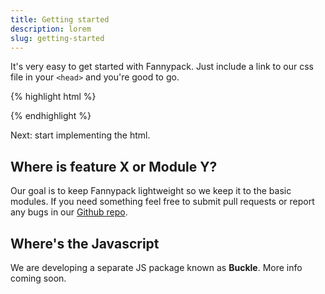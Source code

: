 ```yaml
---
title: Getting started
description: lorem
slug: getting-started
---
```


It's very easy to get started with Fannypack. Just include a link to our css file in your `<head>` and you're good to go.

{% highlight html %}
<link rel="stylesheet" href="https://fannypack.persgroep.net/css/fannypack.css" />
{% endhighlight %}

Next: start implementing the html.

## Where is feature X or Module Y?

Our goal is to keep Fannypack lightweight so we keep it to the basic modules.
If you need something feel free to submit pull requests or report any bugs in our [Github repo](https://github.com/depersgroep/fannypack).

## Where's the Javascript

We are developing a separate JS package known as **Buckle**. More info coming soon.
